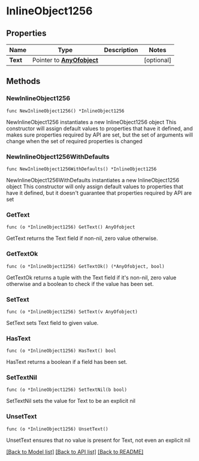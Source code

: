 # InlineObject1256

## Properties

Name | Type | Description | Notes
------------ | ------------- | ------------- | -------------
**Text** | Pointer to [**AnyOfobject**](anyOf&lt;object&gt;.md) |  | [optional] 

## Methods

### NewInlineObject1256

`func NewInlineObject1256() *InlineObject1256`

NewInlineObject1256 instantiates a new InlineObject1256 object
This constructor will assign default values to properties that have it defined,
and makes sure properties required by API are set, but the set of arguments
will change when the set of required properties is changed

### NewInlineObject1256WithDefaults

`func NewInlineObject1256WithDefaults() *InlineObject1256`

NewInlineObject1256WithDefaults instantiates a new InlineObject1256 object
This constructor will only assign default values to properties that have it defined,
but it doesn't guarantee that properties required by API are set

### GetText

`func (o *InlineObject1256) GetText() AnyOfobject`

GetText returns the Text field if non-nil, zero value otherwise.

### GetTextOk

`func (o *InlineObject1256) GetTextOk() (*AnyOfobject, bool)`

GetTextOk returns a tuple with the Text field if it's non-nil, zero value otherwise
and a boolean to check if the value has been set.

### SetText

`func (o *InlineObject1256) SetText(v AnyOfobject)`

SetText sets Text field to given value.

### HasText

`func (o *InlineObject1256) HasText() bool`

HasText returns a boolean if a field has been set.

### SetTextNil

`func (o *InlineObject1256) SetTextNil(b bool)`

 SetTextNil sets the value for Text to be an explicit nil

### UnsetText
`func (o *InlineObject1256) UnsetText()`

UnsetText ensures that no value is present for Text, not even an explicit nil

[[Back to Model list]](../README.md#documentation-for-models) [[Back to API list]](../README.md#documentation-for-api-endpoints) [[Back to README]](../README.md)


